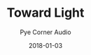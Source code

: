 ---
title: "Toward Light"
subtitle: "Pye Corner Audio"
customForwardUrl: "https://www.youtube.com/watch?v=Xeu4yGmOkPE"
displayImg: "https://img.youtube.com/vi/Xeu4yGmOkPE/0.jpg"
date: "2018-01-03"
newTab: true 
---